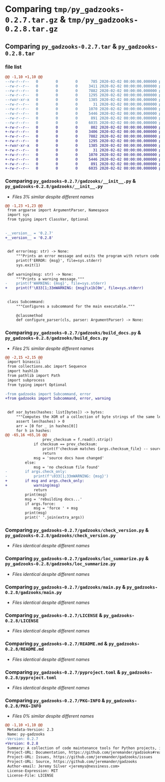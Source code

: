 # Comparing `tmp/py_gadzooks-0.2.7.tar.gz` & `tmp/py_gadzooks-0.2.8.tar.gz`

## Comparing `py_gadzooks-0.2.7.tar` & `py_gadzooks-0.2.8.tar`

### file list

```diff
@@ -1,10 +1,10 @@
--rw-r--r--   0        0        0      785 2020-02-02 00:00:00.000000 py_gadzooks-0.2.7/gadzooks/__init__.py
--rw-r--r--   0        0        0     3411 2020-02-02 00:00:00.000000 py_gadzooks-0.2.7/gadzooks/build_docs.py
--rw-r--r--   0        0        0     7882 2020-02-02 00:00:00.000000 py_gadzooks-0.2.7/gadzooks/check_version.py
--rw-r--r--   0        0        0     1295 2020-02-02 00:00:00.000000 py_gadzooks-0.2.7/gadzooks/loc_summarize.py
--rwxr-xr-x   0        0        0     1385 2020-02-02 00:00:00.000000 py_gadzooks-0.2.7/gadzooks/main.py
--rw-r--r--   0        0        0       31 2020-02-02 00:00:00.000000 py_gadzooks-0.2.7/.gitignore
--rw-r--r--   0        0        0     1070 2020-02-02 00:00:00.000000 py_gadzooks-0.2.7/LICENSE
--rw-r--r--   0        0        0     5446 2020-02-02 00:00:00.000000 py_gadzooks-0.2.7/README.md
--rw-r--r--   0        0        0      891 2020-02-02 00:00:00.000000 py_gadzooks-0.2.7/pyproject.toml
--rw-r--r--   0        0        0     6035 2020-02-02 00:00:00.000000 py_gadzooks-0.2.7/PKG-INFO
+-rw-r--r--   0        0        0      802 2020-02-02 00:00:00.000000 py_gadzooks-0.2.8/gadzooks/__init__.py
+-rw-r--r--   0        0        0     3406 2020-02-02 00:00:00.000000 py_gadzooks-0.2.8/gadzooks/build_docs.py
+-rw-r--r--   0        0        0     7882 2020-02-02 00:00:00.000000 py_gadzooks-0.2.8/gadzooks/check_version.py
+-rw-r--r--   0        0        0     1295 2020-02-02 00:00:00.000000 py_gadzooks-0.2.8/gadzooks/loc_summarize.py
+-rwxr-xr-x   0        0        0     1385 2020-02-02 00:00:00.000000 py_gadzooks-0.2.8/gadzooks/main.py
+-rw-r--r--   0        0        0       31 2020-02-02 00:00:00.000000 py_gadzooks-0.2.8/.gitignore
+-rw-r--r--   0        0        0     1070 2020-02-02 00:00:00.000000 py_gadzooks-0.2.8/LICENSE
+-rw-r--r--   0        0        0     5446 2020-02-02 00:00:00.000000 py_gadzooks-0.2.8/README.md
+-rw-r--r--   0        0        0      891 2020-02-02 00:00:00.000000 py_gadzooks-0.2.8/pyproject.toml
+-rw-r--r--   0        0        0     6035 2020-02-02 00:00:00.000000 py_gadzooks-0.2.8/PKG-INFO
```

### Comparing `py_gadzooks-0.2.7/gadzooks/__init__.py` & `py_gadzooks-0.2.8/gadzooks/__init__.py`

 * *Files 3% similar despite different names*

```diff
@@ -1,23 +1,23 @@
 from argparse import ArgumentParser, Namespace
 import sys
 from typing import ClassVar, Optional
 
 
-__version__ = '0.2.7'
+__version__ = '0.2.8'
 
 
 def error(msg: str) -> None:
     """Prints an error message and exits the program with return code 1."""
     print(f'ERROR: {msg}', file=sys.stderr)
     sys.exit(1)
 
 def warning(msg: str) -> None:
     """Prints a warning message."""
-    print(f'WARNING: {msg}', file=sys.stderr)
+    print(f'\033[1;33mWARNING: {msg}\x1b[0m', file=sys.stderr)
 
 
 class Subcommand:
     """Configures a subcommand for the main executable."""
 
     @classmethod
     def configure_parser(cls, parser: ArgumentParser) -> None:
```

### Comparing `py_gadzooks-0.2.7/gadzooks/build_docs.py` & `py_gadzooks-0.2.8/gadzooks/build_docs.py`

 * *Files 2% similar despite different names*

```diff
@@ -2,15 +2,15 @@
 import binascii
 from collections.abc import Sequence
 import hashlib
 from pathlib import Path
 import subprocess
 from typing import Optional
 
-from gadzooks import Subcommand, error
+from gadzooks import Subcommand, error, warning
 
 
 def xor_bytes(hashes: list[bytes]) -> bytes:
     """Computes the XOR of a collection of byte strings of the same length."""
     assert len(hashes) > 0
     arr = [0 for _ in hashes[0]]
     for h in hashes:
@@ -65,16 +65,16 @@
                 prev_checksum = f.read().strip()
             if checksum == prev_checksum:
                 print(f'checksum matches {args.checksum_file} -- source docs are unchanged')
                 return
             msg = 'source docs have changed'
         else:
             msg = 'no checksum file found'
-        if args.check_only:
-            print(f'\033[1;33mWARNING: {msg}')
+        if msg and args.check_only:
+            warning(msg)
             return
         print(msg)
         msg = 'rebuilding docs...'
         if args.force:
             msg = 'force ' + msg
         print(msg)
         print(' '.join(extra_args))
```

### Comparing `py_gadzooks-0.2.7/gadzooks/check_version.py` & `py_gadzooks-0.2.8/gadzooks/check_version.py`

 * *Files identical despite different names*

### Comparing `py_gadzooks-0.2.7/gadzooks/loc_summarize.py` & `py_gadzooks-0.2.8/gadzooks/loc_summarize.py`

 * *Files identical despite different names*

### Comparing `py_gadzooks-0.2.7/gadzooks/main.py` & `py_gadzooks-0.2.8/gadzooks/main.py`

 * *Files identical despite different names*

### Comparing `py_gadzooks-0.2.7/LICENSE` & `py_gadzooks-0.2.8/LICENSE`

 * *Files identical despite different names*

### Comparing `py_gadzooks-0.2.7/README.md` & `py_gadzooks-0.2.8/README.md`

 * *Files identical despite different names*

### Comparing `py_gadzooks-0.2.7/pyproject.toml` & `py_gadzooks-0.2.8/pyproject.toml`

 * *Files identical despite different names*

### Comparing `py_gadzooks-0.2.7/PKG-INFO` & `py_gadzooks-0.2.8/PKG-INFO`

 * *Files 0% similar despite different names*

```diff
@@ -1,10 +1,10 @@
 Metadata-Version: 2.3
 Name: py-gadzooks
-Version: 0.2.7
+Version: 0.2.8
 Summary: A collection of code maintenance tools for Python projects, intended to be used within git hooks.
 Project-URL: Documentation, https://github.com/jeremander/gadzooks#readme
 Project-URL: Issues, https://github.com/jeremander/gadzooks/issues
 Project-URL: Source, https://github.com/jeremander/gadzooks
 Author-email: Jeremy Silver <jeremys@nessiness.com>
 License-Expression: MIT
 License-File: LICENSE
```

